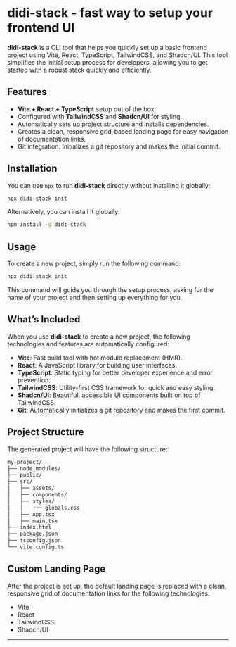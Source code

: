 
# didi-stack - fast way to setup your frontend UI

**didi-stack** is a CLI tool that helps you quickly set up a basic frontend project using Vite, React, TypeScript, TailwindCSS, and Shadcn/UI. This tool simplifies the initial setup process for developers, allowing you to get started with a robust stack quickly and efficiently.

## Features

- **Vite + React + TypeScript** setup out of the box.
- Configured with **TailwindCSS** and **Shadcn/UI** for styling.
- Automatically sets up project structure and installs dependencies.
- Creates a clean, responsive grid-based landing page for easy navigation of documentation links.
- Git integration: Initializes a git repository and makes the initial commit.

## Installation

You can use `npx` to run **didi-stack** directly without installing it globally:

```bash
npx didi-stack init
```

Alternatively, you can install it globally:

```bash
npm install -g didi-stack
```

## Usage

To create a new project, simply run the following command:

```bash
npx didi-stack init
```

This command will guide you through the setup process, asking for the name of your project and then setting up everything for you.

## What’s Included

When you use **didi-stack** to create a new project, the following technologies and features are automatically configured:

- **Vite**: Fast build tool with hot module replacement (HMR).
- **React**: A JavaScript library for building user interfaces.
- **TypeScript**: Static typing for better developer experience and error prevention.
- **TailwindCSS**: Utility-first CSS framework for quick and easy styling.
- **Shadcn/UI**: Beautiful, accessible UI components built on top of TailwindCSS.
- **Git**: Automatically initializes a git repository and makes the first commit.

## Project Structure

The generated project will have the following structure:

```bash
my-project/
├── node_modules/
├── public/
├── src/
│   ├── assets/
│   ├── components/
│   ├── styles/
│   │   ├── globals.css
│   ├── App.tsx
│   ├── main.tsx
├── index.html
├── package.json
├── tsconfig.json
└── vite.config.ts
```

## Custom Landing Page

After the project is set up, the default landing page is replaced with a clean, responsive grid of documentation links for the following technologies:

- Vite
- React
- TailwindCSS
- Shadcn/UI

---
